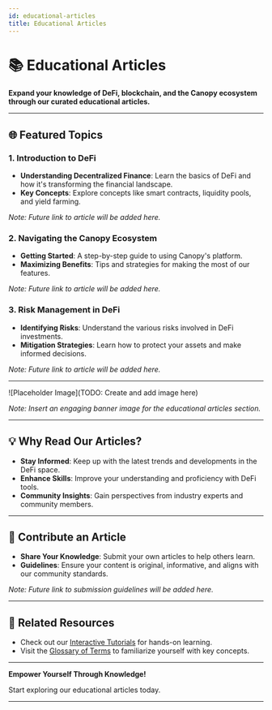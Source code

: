 ```yaml
---
id: educational-articles
title: Educational Articles
---
```


# 📚 Educational Articles

**Expand your knowledge of DeFi, blockchain, and the Canopy ecosystem through our curated educational articles.**

---

## 🌐 **Featured Topics**

### **1. Introduction to DeFi**

- **Understanding Decentralized Finance**: Learn the basics of DeFi and how it's transforming the financial landscape.
- **Key Concepts**: Explore concepts like smart contracts, liquidity pools, and yield farming.

*Note: Future link to article will be added here.*

### **2. Navigating the Canopy Ecosystem**

- **Getting Started**: A step-by-step guide to using Canopy's platform.
- **Maximizing Benefits**: Tips and strategies for making the most of our features.

*Note: Future link to article will be added here.*

### **3. Risk Management in DeFi**

- **Identifying Risks**: Understand the various risks involved in DeFi investments.
- **Mitigation Strategies**: Learn how to protect your assets and make informed decisions.

*Note: Future link to article will be added here.*

---

![Placeholder Image](TODO: Create and add image here)

*Note: Insert an engaging banner image for the educational articles section.*

---

## 💡 **Why Read Our Articles?**

- **Stay Informed**: Keep up with the latest trends and developments in the DeFi space.
- **Enhance Skills**: Improve your understanding and proficiency with DeFi tools.
- **Community Insights**: Gain perspectives from industry experts and community members.

---

## 📝 **Contribute an Article**

- **Share Your Knowledge**: Submit your own articles to help others learn.
- **Guidelines**: Ensure your content is original, informative, and aligns with our community standards.

*Note: Future link to submission guidelines will be added here.*

---

## 📖 **Related Resources**

- Check out our [Interactive Tutorials](interactive-tutorials) for hands-on learning.
- Visit the [Glossary of Terms](../glossary/glossary-of-terms) to familiarize yourself with key concepts.

---

**Empower Yourself Through Knowledge!**

Start exploring our educational articles today.

---

